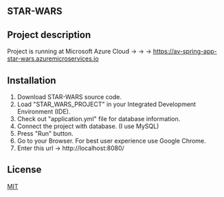 ## STAR-WARS


## Project description
Project is running at Microsoft Azure Cloud -> -> ->
https://av-spring-app-star-wars.azuremicroservices.io


## Installation
1. Download STAR-WARS source code.
2. Load "STAR_WARS_PROJECT" in your Integrated Development Environment (IDE).
3. Check out "application.yml" file for database information.
4. Connect the project with database. (I use MySQL)
5. Press "Run" button.
6. Go to your Browser. For best user experience use Google Chrome.
7. Enter this url -> http://localhost:8080/


## License
[MIT](https://choosealicense.com/licenses/mit/)



